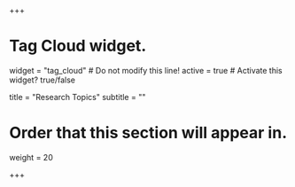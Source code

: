 +++
# Tag Cloud widget.
widget = "tag_cloud"  # Do not modify this line!
active = true  # Activate this widget? true/false

title = "Research Topics"
subtitle = ""

# Order that this section will appear in.
weight = 20

+++

